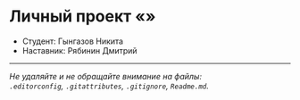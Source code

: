 # Личный проект «»

* Студент: Гынгазов Никита
* Наставник: Рябинин Дмитрий

---

_Не удаляйте и не обращайте внимание на файлы:_<br>
_`.editorconfig`, `.gitattributes`, `.gitignore`, `Readme.md`._


